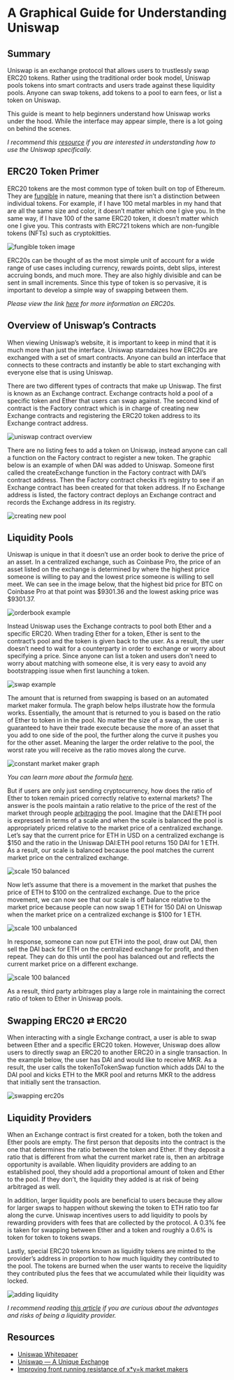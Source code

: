 # A Graphical Guide for Understanding Uniswap

## Summary

Uniswap is an exchange protocol that allows users to trustlessly swap ERC20 tokens. Rather using the traditional order book model, Uniswap pools tokens into smart contracts and users trade against these liquidity pools. Anyone can swap tokens, add tokens to a pool to earn fees, or list a token on Uniswap.

This guide is meant to help beginners understand how Uniswap works under the hood. While the interface may appear simple, there is a lot going on behind the scenes.

*I recommend this [resource](https://defitutorials.substack.com/p/the-ultimate-guide-to-uniswap) if you are interested in understanding how to use the Uniswap specifically.*


## ERC20 Token Primer

ERC20 tokens are the most common type of token built on top of Ethereum. They are [fungible](https://en.wikipedia.org/wiki/Fungibility) in nature, meaning that there isn’t a distinction between individual tokens. For example, if I have 100 metal marbles in my hand that are all the same size and color, it doesn’t matter which one I give you. In the same way, if I have 100 of the same ERC20 token, it doesn’t matter which one I give you. This contrasts with ERC721 tokens which are non-fungible tokens (NFTs) such as cryptokitties.

![fungible token image](/assets/images/uniswap_guide/fungible_tokens.png)

ERC20s can be thought of as the most simple unit of account for a wide range of use cases including currency, rewards points, debt slips, interest accruing bonds, and much more. They are also highly divisible and can be sent in small increments. Since this type of token is so pervasive, it is important to develop a simple way of swapping between them.

*Please view the link [here](https://eips.ethereum.org/EIPS/eip-20) for more information on ERC20s.*


## Overview of Uniswap’s Contracts

When viewing Uniswap’s website, it is important to keep in mind that it is much more than just the interface. Uniswap starndaizes how ERC20s are exchanged with a set of smart contracts. Anyone can build an interface that connects to these contracts and instantly be able to start exchanging with everyone else that is using Uniswap.

There are two different types of contracts that make up Uniswap. The first is known as an Exchange contract. Exchange contracts hold a pool of a specific token and Ether that users can swap against. The second kind of contract is the Factory contract which is in charge of creating new Exchange contracts and registering the ERC20 token address to its Exchange contract address.

![uniswap contract overview](/assets/images/uniswap_guide/uniswap_contract_overview.png)

There are no listing fees to add a token on Uniswap, instead anyone can call a function on the Factory contract to register a new token. The graphic below is an example of when DAI was added to Uniswap. Someone first called the createExchange function in the Factory contract with DAI’s contract address. Then the Factory contract checks it’s registry to see if an Exchange contract has been created for that token address. If no Exchange address is listed, the factory contract deploys an Exchange contract and records the Exchange address in its registry.

![creating new pool](/assets/images/uniswap_guide/new_pool_creation.png)


## Liquidity Pools

Uniswap is unique in that it doesn’t use an order book to derive the price of an asset. In a centralized exchange, such as Coinbase Pro, the price of an asset listed on the exchange is determined by where the highest price someone is willing to pay and the lowest price someone is willing to sell meet. We can see in the image below, that the highest bid price for BTC on Coinbase Pro at that point was $9301.36 and the lowest asking price was $9301.37.

![orderbook example](/assets/images/uniswap_guide/orderbook_example.png)

Instead Uniswap uses the Exchange contracts to pool both Ether and a specific ERC20. When trading Ether for a token, Ether is sent to the contract’s pool and the token is given back to the user. As a result, the user doesn’t need to wait for a counterparty in order to exchange or worry about specifying a price. Since anyone can list a token and users don't need to worry about matching with someone else, it is very easy to avoid any bootstrapping issue when first launching a token.

![swap example](/assets/images/uniswap_guide/swap_example.png)

The amount that is returned from swapping is based on an automated market maker formula. The graph below helps illustrate how the formula works. Essentially, the amount that is returned to you is based on the ratio of Ether to token in in the pool. No matter the size of a swap, the user is guaranteed to have their trade execute because the more of an asset that you add to one side of the pool, the further along the curve it pushes you for the other asset. Meaning the larger the order relative to the pool, the worst rate you will receive as the ratio moves along the curve.

![constant market maker graph](/assets/images/uniswap_guide/market_graph.png)

*You can learn more about the formula [here](https://ethresear.ch/t/improving-front-running-resistance-of-x-y-k-market-makers/1281).*

But if users are only just sending cryptocurrency, how does the ratio of Ether to token remain priced correctly relative to external markets? The answer is the pools maintain a ratio relative to the price of the rest of the market through people [arbitraging](https://en.wikipedia.org/wiki/Arbitrage) the pool. Imagine that the DAI:ETH pool is expressed in terms of a scale and when the scale is balanced the pool is appropriately priced relative to the market price of a centralized exchange. Let’s say that the current price for ETH in USD on a centralized exchange is $150 and the ratio in the Uniswap DAI:ETH pool returns 150 DAI for 1 ETH. As a result, our scale is balanced because the pool matches the current market price on the centralized exchange. 

![scale 150 balanced](/assets/images/uniswap_guide/scale_150_balanced.png)

Now let’s assume that there is a movement in the market that pushes the price of ETH to $100 on the centralized exchange. Due to the price movement, we can now see that our scale is off balance relative to the market price because people can now swap 1 ETH for 150 DAI on Uniswap when the market price on a centralized exchange is $100 for 1 ETH. 

![scale 100 unbalanced](/assets/images/uniswap_guide/scale_100_unbalanced.png)

In response, someone can now put ETH into the pool, draw out DAI, then sell the DAI back for ETH on the centralized exchange for profit, and then repeat. They can do this until the pool has balanced out and reflects the current market price on a different exchange.

![scale 100 balanced](/assets/images/uniswap_guide/scale_100_balanced.png)

As a result, third party arbitrages play a large role in maintaining the correct ratio of token to Ether in Uniswap pools.


## Swapping ERC20 ⇄ ERC20
When interacting with a single Exchange contract, a user is able to swap between Ether and a specific ERC20 token. However, Uniswap does allow users to directly swap an ERC20 to another ERC20 in a single transaction. In the example below, the user has DAI and would like to receive MKR. As a result, the user calls the tokenToTokenSwap function which adds DAI to the DAI pool and kicks ETH to the MKR pool and returns MKR to the address that initially sent the transaction. 

![swapping erc20s](/assets/images/uniswap_guide/swapping_erc20s.png)


## Liquidity Providers

When an Exchange contract is first created for a token, both the token and Ether pools are empty. The first person that deposits into the contract is the one that determines the ratio between the token and Ether. If they deposit a ratio that is different from what the current market rate is, then an arbitrage opportunity is available. When liquidity providers are adding to an established pool, they should add a proportional amount of token and Ether to the pool. If they don’t, the liquidity they added is at risk of being arbitraged as well.

In addition, larger liquidity pools are beneficial to users because they allow for larger swaps to happen without skewing the token to ETH ratio too far along the curve. Uniswap incentives users to add liquidity to pools by rewarding providers with fees that are collected by the protocol. A 0.3% fee is taken for swapping between Ether and a token and roughly a 0.6% is token for token to tokens swaps.

Lastly, special ERC20 tokens known as liquidity tokens are minted to the provider’s address in proportion to how much liquidity they contributed to the pool. The tokens are burned when the user wants to receive the liquidity they contributed plus the fees that we accumulated while their liquidity was locked.

![adding liquidity](/assets/images/uniswap_guide/liquidity_token_image.png)


*I recommend reading [this article](https://medium.com/@pintail/uniswap-a-good-deal-for-liquidity-providers-104c0b6816f2) if you are curious about the advantages and risks of being a liquidity provider.*

## Resources

* [Uniswap Whitepaper](https://hackmd.io/C-DvwDSfSxuh-Gd4WKE_ig)
* [Uniswap — A Unique Exchange](https://medium.com/scalar-capital/uniswap-a-unique-exchange-f4ef44f807bf)
* [Improving front running resistance of x*y=k market makers](https://ethresear.ch/t/improving-front-running-resistance-of-x-y-k-market-makers/1281)